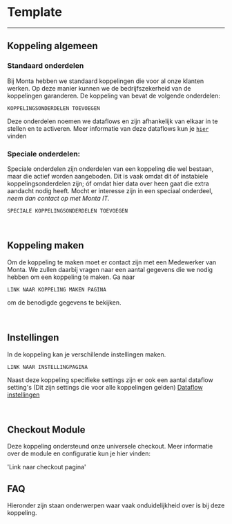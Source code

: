 # Template

------
## Koppeling algemeen

### Standaard onderdelen

Bij Monta hebben we standaard koppelingen die voor al onze klanten werken. Op deze manier kunnen we de bedrijfszekerheid van de koppelingen garanderen. De koppeling van <naam koppeling> bevat de volgende onderdelen:

`KOPPELINGSONDERDELEN TOEVOEGEN`

Deze onderdelen noemen we dataflows en zijn afhankelijk van elkaar in te stellen en te activeren. Meer informatie van deze dataflows kun je [`hier`](../../../../Algemene-informatie/Koppelingen) vinden
<br>



### Speciale onderdelen:
Speciale onderdelen zijn onderdelen van een koppeling die wel bestaan, maar die actief worden aangeboden. Dit is vaak omdat dit óf instabiele koppelingsonderdelen zijn; óf omdat hier data over heen gaat die extra aandacht nodig heeft. Mocht er interesse zijn in een speciaal onderdeel, _neem dan contact op met Monta IT._

`SPECIALE KOPPELINGSONDERDELEN TOEVOEGEN`


<br>

## Koppeling maken
Om de koppeling te maken moet er contact zijn met een Medewerker van Monta. We zullen daarbij vragen naar een aantal gegevens die we nodig hebben om een koppeling te maken. Ga naar

`LINK NAAR KOPPELING MAKEN PAGINA`

om de benodigde gegevens te bekijken.

<br>

## Instellingen
In de koppeling kan je verschillende instellingen maken.

`LINK NAAR INSTELLINGPAGINA`

Naast deze koppeling specifieke settings zijn er ook een aantal dataflow setting's (Dit zijn settings die voor alle koppelingen gelden) [Dataflow instellingen](../../../../Algemene-informatie/Koppelingen/1.-Koppelingen-dataflow/Dataflow-Settings)

<br>

## Checkout Module
Deze koppeling ondersteund onze universele checkout. Meer informatie over de module en configuratie kun je hier vinden:

'Link naar checkout pagina'

## FAQ
Hieronder zijn staan onderwerpen waar vaak onduidelijkheid over is bij deze koppeling.





